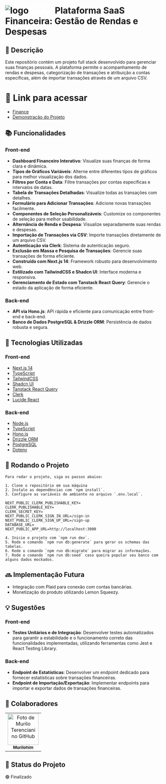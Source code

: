 # ![logo](https://github.com/user-attachments/assets/ceb99fe2-6630-4ecf-b132-ae0bed801bb6)<svg id="logo-70" width="78" height="30" viewBox="0 0 78 30" fill="none" xmlns="http://www.w3.org/2000/svg"> <path d="M18.5147 0C15.4686 0 12.5473 1.21005 10.3934 3.36396L3.36396 10.3934C1.21005 12.5473 0 15.4686 0 18.5147C0 24.8579 5.14214 30 11.4853 30C14.5314 30 17.4527 28.7899 19.6066 26.636L24.4689 21.7737C24.469 21.7738 24.4689 21.7736 24.4689 21.7737L38.636 7.6066C39.6647 6.57791 41.0599 6 42.5147 6C44.9503 6 47.0152 7.58741 47.7311 9.78407L52.2022 5.31296C50.1625 2.11834 46.586 0 42.5147 0C39.4686 0 36.5473 1.21005 34.3934 3.36396L15.364 22.3934C14.3353 23.4221 12.9401 24 11.4853 24C8.45584 24 6 21.5442 6 18.5147C6 17.0599 6.57791 15.6647 7.6066 14.636L14.636 7.6066C15.6647 6.57791 17.0599 6 18.5147 6C20.9504 6 23.0152 7.58748 23.7311 9.78421L28.2023 5.31307C26.1626 2.1184 22.5861 0 18.5147 0Z" class="ccustom" fill="#fff"></path> <path d="M39.364 22.3934C38.3353 23.4221 36.9401 24 35.4853 24C33.05 24 30.9853 22.413 30.2692 20.2167L25.7982 24.6877C27.838 27.8819 31.4143 30 35.4853 30C38.5314 30 41.4527 28.7899 43.6066 26.636L62.636 7.6066C63.6647 6.57791 65.0599 6 66.5147 6C69.5442 6 72 8.45584 72 11.4853C72 12.9401 71.4221 14.3353 70.3934 15.364L63.364 22.3934C62.3353 23.4221 60.9401 24 59.4853 24C57.0498 24 54.985 22.4127 54.269 20.2162L49.798 24.6873C51.8377 27.8818 55.4141 30 59.4853 30C62.5314 30 65.4527 28.7899 67.6066 26.636L74.636 19.6066C76.7899 17.4527 78 14.5314 78 11.4853C78 5.14214 72.8579 0 66.5147 0C63.4686 0 60.5473 1.21005 58.3934 3.36396L39.364 22.3934Z" class="ccustom" fill="#fff"></path> </svg> Plataforma SaaS Financeira: Gestão de Rendas e Despesas



## :memo: Descrição

Este repositório contém um projeto full stack desenvolvido para gerenciar suas finanças pessoais. A plataforma permite o acompanhamento de rendas e despesas, categorização de transações e atribuição a contas específicas, além de importar transações através de um arquivo CSV.

# 🔗 Link para acessar

- [Finance](https://plataforma-financeira.vercel.app/)
- [Demonstração do Projeto](https://www.loom.com/share/8ab2cbe3fdf4448bb7b0984f71002fa9?sid=bb6db097-4083-4c30-a7b7-2d289c267e87)


## :books: Funcionalidades

### Front-end

- **Dashboard Financeiro Interativo**: Visualize suas finanças de forma clara e dinâmica.
- **Tipos de Gráficos Variáveis**: Alterne entre diferentes tipos de gráficos para melhor visualização dos dados.
- **Filtros por Conta e Data**: Filtre transações por contas específicas e intervalos de datas.
- **Tabela de Transações Detalhadas**: Visualize todas as transações com detalhes.
- **Formulário para Adicionar Transações**: Adicione novas transações facilmente.
- **Componentes de Seleção Personalizáveis**: Customize os componentes de seleção para melhor usabilidade.
- **Alternância de Renda e Despesa**: Visualize separadamente suas rendas e despesas.
- **Importação de Transações via CSV**: Importe transações diretamente de um arquivo CSV.
- **Autenticação via Clerk**: Sistema de autenticação seguro.
- **Exclusão em Massa e Pesquisa de Transações**: Gerencie suas transações de forma eficiente.
- **Construído com Next.js 14**: Framework robusto para desenvolvimento web.
- **Estilizado com TailwindCSS e Shadcn UI**: Interface moderna e responsiva.
- **Gerenciamento de Estado com Tanstack React Query**: Gerencie o estado da aplicação de forma eficiente.

### Back-end

- **API via Hono.js**: API rápida e eficiente para comunicação entre front-end e back-end.
- **Banco de Dados PostgreSQL & Drizzle ORM**: Persistência de dados robusta e segura.

## :wrench: Tecnologias Utilizadas

### Front-end

- [Next.js 14](https://nextjs.org/)
- [TypeScript](https://www.typescriptlang.org/)
- [TailwindCSS](https://tailwindcss.com/)
- [Shadcn UI](https://shadcn.dev/)
- [Tanstack React Query](https://tanstack.com/query/latest)
- [Clerk](https://clerk.dev/)
- [Lucide React](https://lucide.dev/)

### Back-end

- [Node.js](https://nodejs.org/en/)
- [TypeScript](https://www.typescriptlang.org/)
- [Hono.js](https://hono.dev/)
- [Drizzle ORM](https://orm.drizzle.team/)
- [PostgreSQL](https://www.postgresql.org/)
- [Dotenv](https://www.npmjs.com/package/dotenv)

## :rocket: Rodando o Projeto
```
Para rodar o projeto, siga os passos abaixo:

1. Clone o repositório em sua máquina
2. Instale as dependências com `npm install`.
3. Configure as variáveis de ambiente no arquivo `.env.local`.

NEXT_PUBLIC_CLERK_PUBLISHABLE_KEY=
CLERK_PUBLISHABLE_KEY=
CLERK_SECRET_KEY=
NEXT_PUBLIC_CLERK_SIGN_IN_URL=/sign-in
NEXT_PUBLIC_CLERK_SIGN_UP_URL=/sign-up
DATABASE_URL=
NEXT_PUBLIC_APP_URL=http://localhost:3000

4. Inicie o projeto com `npm run dev`.
5. Rode o comando `npm run db:generate` para gerar os schemas das tabelas.
6. Rode o comando `npm run db:migrate` para migrar as informações.
7. Rode o comando `npm run db:seed` caso queira popular seu banco com alguns dados mockados.
```

## :soon: Implementação Futura

- Integração com Plaid para conexão com contas bancárias.
- Monetização do produto utilizando Lemon Squeezy.

## 💡 Sugestões

### Front-end

- **Testes Unitários e de Integração**: Desenvolver testes automatizados para garantir a estabilidade e o funcionamento correto das funcionalidades implementadas, utilizando ferramentas como Jest e React Testing Library.

### Back-end

- **Endpoint de Estatísticas**: Desenvolver um endpoint dedicado para fornecer estatísticas sobre transações financeiras.
- **Endpoint de Importação/Exportação**: Implementar endpoints para importar e exportar dados de transações financeiras.

## :handshake: Colaboradores

<table>
  <tr>
    <td align="center">
      <a href="http://github.com/murilohim">
        <img src="https://avatars.githubusercontent.com/u/84817937?s=400&u=889026ba86ed2fc84b6a1719fa7fbed7b6289128&v=4" width="100px;" alt="Foto de Murilo Terenciani no GitHub"/><br>
        <sub>
          <b>Murilohim</b>
        </sub>
      </a>
    </td>
  </tr>
</table>

## :dart: Status do Projeto

🟢 Finalizado

